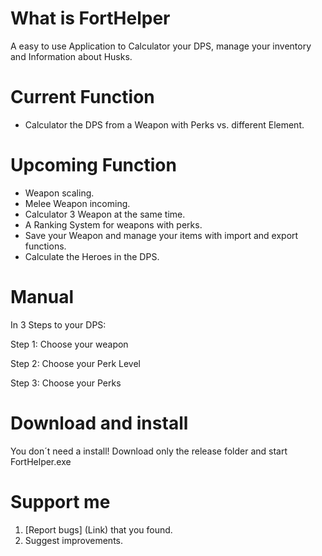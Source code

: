 # What is FortHelper #
A easy to use Application to Calculator your DPS, manage your inventory and Information about Husks.

# Current Function #
- Calculator the DPS from a Weapon with Perks vs. different Element.

# Upcoming Function #
- Weapon scaling.
- Melee Weapon incoming.
- Calculator 3 Weapon at the same time.
- A Ranking System for weapons with perks.
- Save your Weapon and manage your items with import and export functions.
- Calculate the Heroes in the DPS.

# Manual #
In 3 Steps to your DPS:

Step 1: Choose your weapon

Step 2: Choose your Perk Level

Step 3: Choose your Perks

# Download and install #
You don´t need a install! Download only the release folder and start FortHelper.exe

# Support me #
1. [Report bugs] (Link) that you found.
2. Suggest improvements.
